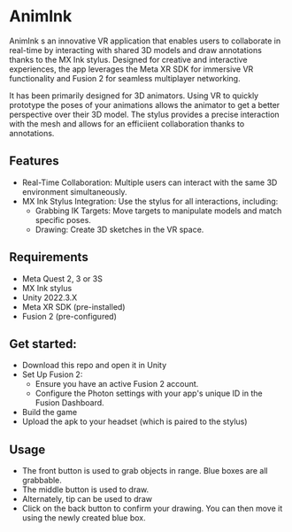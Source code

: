 # AnimInk

AnimInk s an innovative VR application that enables users to collaborate in real-time by interacting with shared 3D models and draw annotations thanks to the MX Ink stylus. 
Designed for creative and interactive experiences, the app leverages the Meta XR SDK for immersive VR functionality and Fusion 2 for seamless multiplayer networking.

It has been primarily designed for 3D animators. Using VR to quickly prototype the poses of your animations allows the animator to get a better perspective over their
3D model. The stylus provides a precise interaction with the mesh and allows for an efficiient collaboration thanks to annotations.

## Features
- Real-Time Collaboration: Multiple users can interact with the same 3D environment simultaneously.
- MX Ink Stylus Integration: Use the stylus for all interactions, including:
  - Grabbing IK Targets: Move targets to manipulate models and match specific poses.
  - Drawing: Create 3D sketches in the VR space.

## Requirements

- Meta Quest 2, 3 or 3S
- MX Ink stylus
- Unity 2022.3.X
- Meta XR SDK (pre-installed)
- Fusion 2 (pre-configured)

## Get started:
- Download this repo and open it in Unity
- Set Up Fusion 2:
  - Ensure you have an active Fusion 2 account.
  - Configure the Photon settings with your app's unique ID in the Fusion Dashboard.
- Build the game
- Upload the apk to your headset (which is paired to the stylus)

## Usage
- The front button is used to grab objects in range. Blue boxes are all grabbable.
- The middle button is used to draw.
- Alternately, tip can be used to draw
- Click on the back button to confirm your drawing. You can then move it using the newly created blue box.
